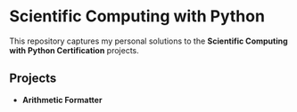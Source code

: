 # Scientific Computing with Python

This repository captures my personal solutions to the **Scientific Computing with Python Certification** projects.

## Projects

- **Arithmetic Formatter**
